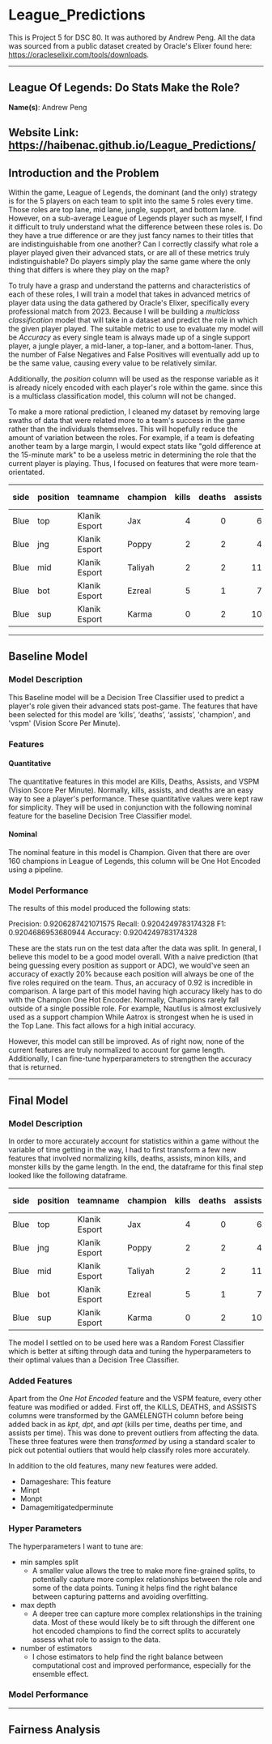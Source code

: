 # League_Predictions
This is Project 5 for DSC 80. It was authored by Andrew Peng.
All the data was sourced from a public dataset created by Oracle's Elixer found here: https://oracleselixir.com/tools/downloads.

---

## League Of Legends: Do Stats Make the Role?

**Name(s)**: Andrew Peng

**Website Link**: https://haibenac.github.io/League_Predictions/
---
## Introduction and the Problem

Within the game, League of Legends, the dominant (and the only) strategy is for the 5 players on each team to split into the same 5 roles every time. Those roles are top lane, mid lane, jungle, support, and bottom lane. However, on a sub-average League of Legends player such as myself, I find it difficult to truly understand what the difference between these roles is. Do they have a true difference or are they just fancy names to their titles that are indistinguishable from one another? Can I correctly classify what role a player played given their advanced stats, or are all of these metrics truly indistinguishable? Do players simply play the same game where the only thing that differs is where they play on the map? 

To truly have a grasp and understand the patterns and characteristics of each of these roles, I will train a model that takes in advanced metrics of player data using the data gathered by Oracle's Elixer, specifically every professional match from 2023. Because I will be building a *multiclass classification* model that will take in a dataset and predict the role in which the given player played. The suitable metric to use to evaluate my model will be *Accuracy* as every single team is always made up of a single support player, a jungle player, a mid-laner, a top-laner, and a bottom-laner. Thus, the number of False Negatives and False Positives will eventually add up to be the same value, causing every value to be relatively similar.

Additionally, the *position* column will be used as the response variable as it is already nicely encoded with each player's role within the game. since this is a multiclass classification model, this column will not be changed.

To make a more rational prediction, I cleaned my dataset by removing large swaths of data that were related more to a team's success in the game rather than the individuals themselves. This will hopefully reduce the amount of variation between the roles. For example, if a team is defeating another team by a large margin, I would expect stats like "gold difference at the 15-minute mark" to be a useless metric in determining the role that the current player is playing. Thus, I focused on features that were more team-orientated.

| side   | position   | teamname      | champion   |   kills |   deaths |   assists |   teamkills |   teamdeaths |   barons |   damageshare |   damagemitigatedperminute |    wpm |   earnedgoldshare |   cspm |   vspm |   total cs |   minionkills |   monsterkills |   gamelength |
|:-------|:-----------|:--------------|:-----------|--------:|---------:|----------:|------------:|-------------:|---------:|--------------:|---------------------------:|-------:|------------------:|-------:|-------:|-----------:|--------------:|---------------:|-------------:|
| Blue   | top        | Klanik Esport | Jax        |       4 |        0 |         6 |          13 |            7 |        0 |     0.150027  |                    878.913 | 0.4594 |         0.295868  | 9.1654 | 1.1256 |        399 |           367 |             32 |         2612 |
| Blue   | jng        | Klanik Esport | Poppy      |       2 |        2 |         4 |          13 |            7 |        1 |     0.0653236 |                   1513.97  | 0.4135 |         0.14464   | 3.6524 | 1.4012 |        159 |            23 |            136 |         2612 |
| Blue   | mid        | Klanik Esport | Taliyah    |       2 |        2 |        11 |          13 |            7 |        0 |     0.283899  |                    323.729 | 0.5283 |         0.225914  | 7.7412 | 1.1256 |        337 |           287 |             50 |         2612 |
| Blue   | bot        | Klanik Esport | Ezreal     |       5 |        1 |         7 |          13 |            7 |        0 |     0.441215  |                    234.372 | 0.3905 |         0.261862  | 8.4992 | 1.0796 |        370 |           345 |             25 |         2612 |
| Blue   | sup        | Klanik Esport | Karma      |       0 |        2 |        10 |          13 |            7 |        0 |     0.0595359 |                    284.15  | 1.1945 |         0.0717161 | 0.4824 | 2.4349 |         21 |            17 |              4 |         2612 |
---
## Baseline Model
### Model Description
This Baseline model will be a Decision Tree Classifier used to predict a player's role given their advanced stats post-game. The features that have been selected for this model are ‘kills’, ‘deaths’, ‘assists’, 'champion', and 'vspm' (Vision Score Per Minute).
### Features
#### Quantitative
The quantitative features in this model are Kills, Deaths, Assists, and VSPM (Vision Score Per Minute). Normally, kills, assists, and deaths are an easy way to see a player's performance. These quantitative values were kept raw for simplicity. They will be used in conjunction with the following nominal feature for the baseline Decision Tree Classifier model.
#### Nominal
The nominal feature in this model is Champion. Given that there are over 160 champions in League of Legends, this column will be One Hot Encoded using a pipeline.
### Model Performance
The results of this model produced the following stats:

Precision: 0.9206287421071575
Recall: 0.9204249783174328
F1: 0.9204686953680944
Accuracy: 0.9204249783174328

These are the stats run on the test data after the data was split. In general, I believe this model to be a good model overall. With a naive prediction (that being guessing every position as support or ADC), we would've seen an accuracy of exactly 20% because each position will always be one of the five roles required on the team. Thus, an accuracy of 0.92 is incredible in comparison. A large part of this model having high accuracy likely has to do with the Champion One Hot Encoder. Normally, Champions rarely fall outside of a single possible role. For example, Nautilus is almost exclusively used as a support champion While Aatrox is strongest when he is used in the Top Lane. This fact allows for a high initial accuracy. 

However, this model can still be improved. As of right now, none of the current features are truly normalized to account for game length. Additionally, I can fine-tune hyperparameters to strengthen the accuracy that is returned.

---
## Final Model
### Model Description
In order to more accurately account for statistics within a game without the variable of time getting in the way, I had to first transform a few new features that involved normalizing kills, deaths, assists, minon kills, and monster kills by the game length. In the end, the dataframe for this final step looked like the following dataframe.

| side   | position   | teamname      | champion   |   kills |   deaths |   assists |   teamkills |   teamdeaths |   barons |   damageshare |   damagemitigatedperminute |    wpm |   earnedgoldshare |   cspm |   vspm |   total cs |   minionkills |   monsterkills |   gamelength |         kpt |         dpt |        apt |      minpt |      monpt |
|:-------|:-----------|:--------------|:-----------|--------:|---------:|----------:|------------:|-------------:|---------:|--------------:|---------------------------:|-------:|------------------:|-------:|-------:|-----------:|--------------:|---------------:|-------------:|------------:|------------:|-----------:|-----------:|-----------:|
| Blue   | top        | Klanik Esport | Jax        |       4 |        0 |         6 |          13 |            7 |        0 |     0.150027  |                    878.913 | 0.4594 |         0.295868  | 9.1654 | 1.1256 |        399 |           367 |             32 |         2612 | 0.00153139  | 0           | 0.00229709 | 0.140505   | 0.0122511  |
| Blue   | jng        | Klanik Esport | Poppy      |       2 |        2 |         4 |          13 |            7 |        1 |     0.0653236 |                   1513.97  | 0.4135 |         0.14464   | 3.6524 | 1.4012 |        159 |            23 |            136 |         2612 | 0.000765697 | 0.000765697 | 0.00153139 | 0.00880551 | 0.0520674  |
| Blue   | mid        | Klanik Esport | Taliyah    |       2 |        2 |        11 |          13 |            7 |        0 |     0.283899  |                    323.729 | 0.5283 |         0.225914  | 7.7412 | 1.1256 |        337 |           287 |             50 |         2612 | 0.000765697 | 0.000765697 | 0.00421133 | 0.109877   | 0.0191424  |
| Blue   | bot        | Klanik Esport | Ezreal     |       5 |        1 |         7 |          13 |            7 |        0 |     0.441215  |                    234.372 | 0.3905 |         0.261862  | 8.4992 | 1.0796 |        370 |           345 |             25 |         2612 | 0.00191424  | 0.000382848 | 0.00267994 | 0.132083   | 0.00957121 |
| Blue   | sup        | Klanik Esport | Karma      |       0 |        2 |        10 |          13 |            7 |        0 |     0.0595359 |                    284.15  | 1.1945 |         0.0717161 | 0.4824 | 2.4349 |         21 |            17 |              4 |         2612 | 0           | 0.000765697 | 0.00382848 | 0.00650842 | 0.00153139 |

The model I settled on to be used here was a Random Forest Classifier which is better at sifting through data and tuning the hyperparameters to their optimal values than a Decision Tree Classifier.

### Added Features
Apart from the *One Hot Encoded* feature and the VSPM feature, every other feature was modified or added. First off, the KILLS, DEATHS, and ASSISTS columns were transformed by the GAMELENGTH column before being added back in as *kpt*, *dpt*, and *apt* (kills per time, deaths per time, and assists per time). This was done to prevent outliers from affecting the data. These three features were then *transformed* by using a standard scaler to pick out potential outliers that would help classify roles more accurately. 

In addition to the old features, many new features were added.
- Damageshare: This feature
- Minpt
- Monpt
- Damagemitigatedperminute

### Hyper Parameters
The hyperparameters I want to tune are:
- min samples split
    - A smaller value allows the tree to make more fine-grained splits, to potentially capture more complex relationships between the role and some of the data points. Tuning it helps find the right balance between capturing patterns and avoiding overfitting.
- max depth
    - A deeper tree can capture more complex relationships in the training data. Most of these would likely be to sift through the different one hot encoded champions to find the correct splits to accurately assess what role to assign to the data.
- number of estimators
    - I chose estimators to help find the right balance between computational cost and improved performance, especially for the ensemble effect.

### Model Performance
---
## Fairness Analysis
